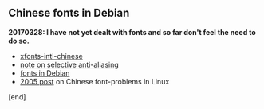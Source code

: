 ## Chinese fonts in Debian

**20170328: I have not yet dealt with fonts and so far don't feel the need to do so.**

 * [xfonts-intl-chinese](https://packages.debian.org/search?keywords=xfonts-intl-chinese)
 * [note on selective anti-aliasing](https://gideontsang.wordpress.com/2007/07/16/chinese-fonts-in-linux-blur-when-antialias-is-true/)
 * [fonts in Debian](https://wiki.debian.org/Fonts)
 * [2005 post](http://forums.debian.net/viewtopic.php?f=6&t=2563) on Chinese font-problems in Linux
    
[end]
